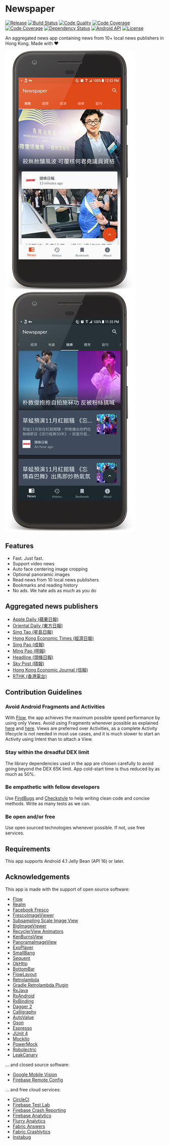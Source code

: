 Newspaper
=========

[![Release](https://img.shields.io/github/release/ayltai/Newspaper.svg?label=release&maxAge=1800)](https://932-77390316-gh.circle-artifacts.com/0/apk/mobile-release.apk) [![Build Status](https://circleci.com/gh/ayltai/Newspaper.svg?style=shield)](https://circleci.com/gh/ayltai/Newspaper) [![Code Quality](https://api.codacy.com/project/badge/Grade/89d745ac9331474e9cf9f3203782a72f)](https://www.codacy.com/app/ayltai/Newspaper?utm_source=github.com&amp;utm_medium=referral&amp;utm_content=ayltai/Newspaper&amp;utm_campaign=Badge_Grade) [![Code Coverage](https://api.codacy.com/project/badge/Coverage/89d745ac9331474e9cf9f3203782a72f)](https://www.codacy.com/app/ayltai/Newspaper?utm_source=github.com&amp;utm_medium=referral&amp;utm_content=ayltai/Newspaper&amp;utm_campaign=Badge_Coverage) [![Code Coverage](https://codecov.io/gh/ayltai/Newspaper/branch/master/graph/badge.svg)](https://codecov.io/gh/ayltai/Newspaper) [![Dependency Status](https://www.versioneye.com/user/projects/59d118a0368b0865338c52b0/badge.svg?style=shield)](https://www.versioneye.com/user/projects/59d118a0368b0865338c52b0) [![Android API](https://img.shields.io/badge/API-16%2B-blue.svg?style=flat&label=API&maxAge=300)](https://www.android.com/history/) [![License](https://img.shields.io/badge/License-apache%202.0-blue.svg?label=license&maxAge=1800)](https://github.com/ayltai/Newspaper/blob/master/LICENSE)

An aggregated news app containing news from 10+ local news publishers in Hong Kong. Made with ❤

![Screenshot (Compact)](design/screenshot_cozy_framed.png "Screenshot (Cozy)")  ![Screenshot (Dark)](design/screenshot_dark_framed.png "Screenshot (Dark)")

## Features
* Fast. Just fast.
* Support video news
* Auto face centering image cropping
* Optional panoramic images
* Read news from 10 local news publishers
* Bookmarks and reading history
* No ads. We hate ads as much as you do

## Aggregated news publishers
* [Apple Daily (蘋果日報)](http://hk.apple.nextmedia.com)
* [Oriental Daily (東方日報)](http://orientaldaily.on.cc)
* [Sing Tao (星島日報)](http://std.stheadline.com)
* [Hong Kong Economic Times (經濟日報)](http://www.hket.com)
* [Sing Pao (成報)](https://www.singpao.com.hk)
* [Ming Pao (明報)](http://www.mingpao.com)
* [Headline (頭條日報)](http://hd.stheadline.com)
* [Sky Post (晴報)](skypost.ulifestyle.com.hk)
* [Hong Kong Economic Journal (信報)](http://www.hkej.com)
* [RTHK (香港電台)](http://news.rthk.hk)

## Contribution Guidelines

### Avoid Android Fragments and Activities
With [Flow](https://github.com/square/flow), the app achieves the maximum possible speed performance by using only Views. Avoid using Fragments whenever possible as explained [here](https://medium.com/square-corner-blog/advocating-against-android-fragments-81fd0b462c97) and [here](https://github.com/futurice/android-best-practices#activities-and-fragments). Views are preferred over Activities, as a complete Activity lifecycle is not needed in most use cases, and it is much slower to start an Activity using Intent than to attach a View.

### Stay within the dreadful DEX limit
The library dependencies used in the app are chosen carefully to avoid going beyond the DEX 65K limit. App cold-start time is thus reduced by as much as 50%.

### Be empathetic with fellow developers
Use [FindBugs](http://findbugs.sourceforge.net/) and [Checkstyle](http://checkstyle.sourceforge.net/) to help writing clean code and concise methods. Write as many tests as we can.

### Be open and/or free
Use open sourced technologies whenever possible. If not, use free services.

## Requirements
This app supports Android 4.1 Jelly Bean (API 16) or later.

## Acknowledgements
This app is made with the support of open source software:

* [Flow](https://github.com/square/flow)
* [Realm](https://realm.io/news/realm-for-android)
* [Facebook Fresco](https://github.com/facebook/fresco)
* [FrescoImageViewer](https://github.com/stfalcon-studio/FrescoImageViewer)
* [Subsampling Scale Image View](https://github.com/davemorrissey/subsampling-scale-image-view)
* [BigImageViewer](https://github.com/Piasy/BigImageViewer)
* [RecyclerView Animators](https://github.com/wasabeef/recyclerview-animators)
* [KenBurnsView](https://github.com/flavioarfaria/KenBurnsView)
* [PanoramaImageView](https://github.com/gjiazhe/PanoramaImageView)
* [ExoPlayer](https://github.com/google/ExoPlayer)
* [SmallBang](https://github.com/hanks-zyh/SmallBang)
* [Sequent](https://github.com/fujiyuu75/Sequent)
* [OkHttp](https://github.com/square/okhttp)
* [BottomBar](https://github.com/roughike/BottomBar)
* [FlowLayout](https://github.com/nex3z/FlowLayout)
* [Retrolambda](https://github.com/orfjackal/retrolambda)
* [Gradle Retrolambda Plugin](https://github.com/evant/gradle-retrolambda)
* [RxJava](https://github.com/ReactiveX/RxJava)
* [RxAndroid](https://github.com/ReactiveX/RxAndroid)
* [RxBinding](https://github.com/JakeWharton/RxBinding)
* [Dagger 2](https://google.github.io/dagger)
* [Calligraphy](https://github.com/InflationX/Calligraphy)
* [AutoValue](https://github.com/google/auto/tree/master/value)
* [Gson](https://github.com/google/gson)
* [Espresso](https://google.github.io/android-testing-support-library)
* [JUnit 4](https://github.com/junit-team/junit4)
* [Mockito](https://github.com/mockito/mockito)
* [PowerMock](https://github.com/powermock/powermock)
* [Robolectric](http://robolectric.org)
* [LeakCanary](https://github.com/square/leakcanary)

… and closed source software:

* [Google Mobile Vision](https://developers.google.com/vision/face-detection-concepts)
* [Firebase Remote Config](https://firebase.google.com/docs/remote-config)

… and free cloud services:

* [CircleCI](https://circleci.com)
* [Firebase Test Lab](https://firebase.google.com/docs/test-lab)
* [Firebase Crash Reporting](https://firebase.google.com/docs/crash)
* [Firebase Analytics](https://firebase.google.com/docs/analytics)
* [Flurry Analytics](https://developer.yahoo.com/analytics)
* [Fabric Answers](https://answers.io)
* [Fabric Crashlytics](https://fabric.io/kits/android/crashlytics)
* [Instabug](https://instabug.com)
